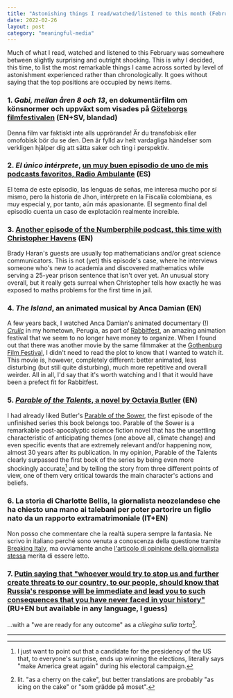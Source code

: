 ```yaml
---
title: "Astonishing things I read/watched/listened to this month (February 2022)"
date: 2022-02-26
layout: post
category: "meaningful-media"
---
```


Much of what I read, watched and listened to this February was somewhere between slightly surprising and outright shocking. This is why I decided, this time, to list the most remarkable things I came across sorted by level of astonishment experienced rather than chronologically. It goes without saying that the top positions are occupied by news items.

### 1. _Gabi, mellan åren 8 och 13_, en dokumentärfilm om könsnormer och uppväxt som visades på [Göteborgs filmfestivalen](https://program.goteborgfilmfestival.se/program/gabi-between-ages-8-and-13) (EN+SV, blandad)
Denna film var faktiskt inte alls upprörande! Är du transfobisk eller omofobisk bör du se den. Den är fylld av helt vardagliga händelser som verkligen hjälper dig att sätta saker och ting i perspektiv.

### 2. _El único intérprete_, [un muy buen episodio de uno de mis podcasts favoritos, Radio Ambulante](https://radioambulante.org/audio/unico-interprete) (ES)
El tema de este episodio, las lenguas de señas, me interesa mucho por sí mismo, pero la historia de Jhon, intérprete en la Fiscalía colombiana, es muy especial y, por tanto, aún más apasionante. El segmento final del episodio cuenta un caso de explotación realmente increíble.

### 3. [Another episode of the Numberphile podcast, this time with Christopher Havens](https://www.numberphile.com/podcast/christopher-havens) (EN)
Brady Haran's guests are usually top mathematicians and/or great science communicators. This is not (yet) this episode's case, where he interviews someone who's new to academia and discovered mathematics while serving a 25-year prison sentence that isn't over yet. An unusual story overall, but it really gets surreal when Christopher tells how exactly he was exposed to maths problems for the first time in jail.

### 4. _The Island_, an animated musical by Anca Damian (EN)
A few years back, I watched Anca Damian's animated documentary (!) [_Crulic_](https://en.wikipedia.org/wiki/Crulic:_The_Path_to_Beyond) in my hometown, Perugia, as part of [Rabbitfest](https://rabbitfest.wordpress.com/), an amazing animation festival that we seem to no longer have money to organize. When I found out that there was another movie by the same filmmaker at the [Gothenburg Film Festival](https://program.goteborgfilmfestival.se/program/the-island), I didn't need to read the plot to know that I wanted to watch it. This movie is, however, completely different: better animated, less disturbing (but still quite disturbing), much more repetitive and overall weirder. All in all, I'd say that it's worth watching and I that it would have been a prefect fit for Rabbitfest.

### 5. [_Parable of the Talents_, a novel by Octavia Butler](https://en.wikipedia.org/wiki/Parable_of_the_Talents_(novel)) (EN)
I had already liked Butler's [Parable of the Sower](https://en.wikipedia.org/wiki/Parable_of_the_Sower_(novel)), the first episode of the unfinished series this book belongs too. Parable of the Sower is a remarkable post-apocalyptic science fiction novel that has the unsettling characteristic of anticipating themes (one above all, climate change) and even specific events that are extremely relevant and/or happening now, almost 30 years after its publication. In my opinion, Parable of the Talents clearly surpassed the first book of the series by being even more shockingly accurate[^1] and by telling the story from three different points of view, one of them very critical towards the main character's actions and beliefs.

### 6. La storia di Charlotte Bellis, la giornalista neozelandese che ha chiesto una mano ai talebani per poter partorire un figlio nato da un rapporto extramatrimoniale (IT+EN)
Non posso che commentare che la realtà supera sempre la fantasia. Ne scrivo in italiano perché sono venuta a conoscenza della questione tramite [Breaking Italy](https://youtu.be/2qELUtEtbZQ?t=289), ma ovviamente anche [l'articolo di opinione della giornalista stessa](https://www.nzherald.co.nz/nz/covid-19-omicron-charlotte-bellis-an-open-letter-on-miq/U4WQGYTJHUP36AGVOBN3F6PJSE/) merita di essere letto.

### 7. [Putin saying that "whoever would try to stop us and further create threats to our country, to our people, should know that Russia's response will be immediate and lead you to such consequences that you have never faced in your history"](https://youtu.be/_5YeX8eCLgA?t=48) (RU+EN but available in any language, I guess)
...with a "we are ready for any outcome" as a _ciliegina sulla torta_[^2].

---

[^1]: I just want to point out that a candidate for the presidency of the US that, to everyone's surprise, ends up winning the elections, literally says "make America great again" during his electoral campaign.

[^2]: lit. "as a cherry on the cake", but better translations are probably "as icing on the cake" or "som grädde på moset".